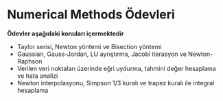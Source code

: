 
# Numerical Methods Ödevleri
**Ödevler aşağıdaki konuları içermektedir**
- Taylor serisi, Newton yöntemi ve Bisection yöntemi
- Gaussian, Gauss-Jordan, LU ayrıştırma, Jacobi iterasyon ve Newton-Raphson
- Verilen veri noktaları üzerinde eğri uydurma, tahmini değer hesaplama ve hata analizi
- Newton interpolasyonu, Simpson 1/3 kuralı ve trapez kuralı ile integral hesaplama
